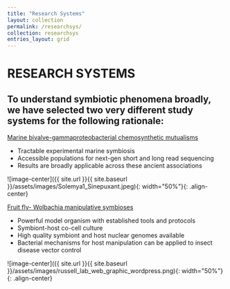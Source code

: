 ```yaml
---
title: "Research Systems"
layout: collection
permalink: /researchsys/
collection: researchsys
entries_layout: grid
---
```

# RESEARCH SYSTEMS

## To understand symbiotic phenomena broadly, we have selected two very different study systems for the following rationale:

<u>Marine bivalve-gammaproteobacterial chemosynthetic mutualisms</u>
  - Tractable experimental marine symbiosis
  - Accessible populations for next-gen short and long read sequencing
  - Results are broadly applicable across these ancient associations
    
![image-center]({{ site.url }}{{ site.baseurl }}/assets/images/Solemya1_Sinepuxant.jpeg){: width="50%"}{: .align-center}

<u>Fruit fly- Wolbachia manipulative symbioses</u>
  - Powerful model organism with established tools and protocols
  - Symbiont-host co-cell culture
  - High quality symbiont and host nuclear genomes available
  - Bacterial mechanisms for host manipulation can be applied to insect disease vector control
    
![image-center]({{ site.url }}{{ site.baseurl }}/assets/images/russell_lab_web_graphic_wordpress.png){: width="50%"}{: .align-center}
